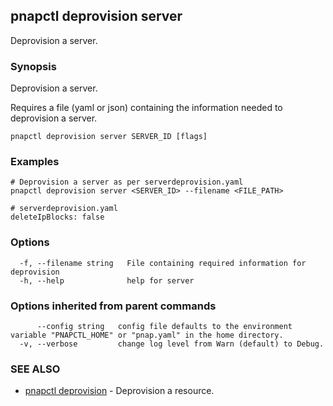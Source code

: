 ## pnapctl deprovision server

Deprovision a server.

### Synopsis

Deprovision a server.

Requires a file (yaml or json) containing the information needed to deprovision a server.

```
pnapctl deprovision server SERVER_ID [flags]
```

### Examples

```
# Deprovision a server as per serverdeprovision.yaml
pnapctl deprovision server <SERVER_ID> --filename <FILE_PATH>

# serverdeprovision.yaml
deleteIpBlocks: false
```

### Options

```
  -f, --filename string   File containing required information for deprovision
  -h, --help              help for server
```

### Options inherited from parent commands

```
      --config string   config file defaults to the environment variable "PNAPCTL_HOME" or "pnap.yaml" in the home directory.
  -v, --verbose         change log level from Warn (default) to Debug.
```

### SEE ALSO

* [pnapctl deprovision](pnapctl_deprovision.md)	 - Deprovision a resource.

